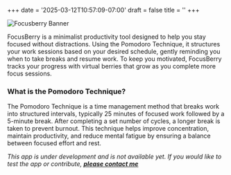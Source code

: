 +++
date = '2025-03-12T10:57:09-07:00'
draft = false
title = ''
+++

![Focusberry Banner](/focusberry-title.png)

FocusBerry is a minimalist productivity tool designed to help you stay focused without distractions. Using the Pomodoro Technique, it structures your work sessions based on your desired schedule, gently reminding you when to take breaks and resume work. To keep you motivated, FocusBerry tracks your progress with virtual berries that grow as you complete more focus sessions.


### What is the Pomodoro Technique?
The Pomodoro Technique is a time management method that breaks work into structured intervals, typically 25 minutes of focused work followed by a 5-minute break. After completing a set number of cycles, a longer break is taken to prevent burnout. This technique helps improve concentration, maintain productivity, and reduce mental fatigue by ensuring a balance between focused effort and rest.

*This app is under development and is not available yet. If you would like to test the app or contribute, [**please contact me**](mailto:immaculate-lift-studio@outlook.com)*
